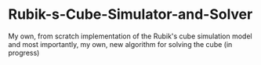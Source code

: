 # Rubik-s-Cube-Simulator-and-Solver
My own, from scratch implementation of the Rubik's cube simulation model and most importantly, my own, new algorithm for solving the cube (in progress)
